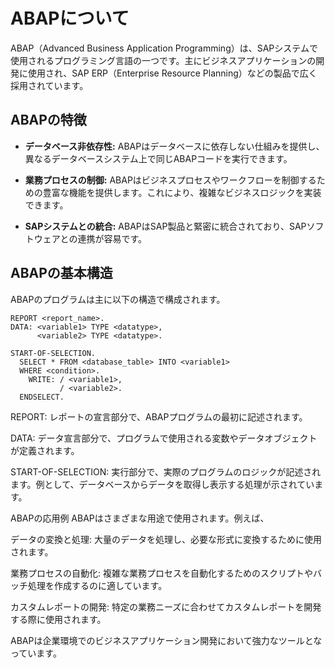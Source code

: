 # ABAPについて

ABAP（Advanced Business Application Programming）は、SAPシステムで使用されるプログラミング言語の一つです。主にビジネスアプリケーションの開発に使用され、SAP ERP（Enterprise Resource Planning）などの製品で広く採用されています。

## ABAPの特徴

- **データベース非依存性:** ABAPはデータベースに依存しない仕組みを提供し、異なるデータベースシステム上で同じABAPコードを実行できます。

- **業務プロセスの制御:** ABAPはビジネスプロセスやワークフローを制御するための豊富な機能を提供します。これにより、複雑なビジネスロジックを実装できます。

- **SAPシステムとの統合:** ABAPはSAP製品と緊密に統合されており、SAPソフトウェアとの連携が容易です。

## ABAPの基本構造

ABAPのプログラムは主に以下の構造で構成されます。

```abap
REPORT <report_name>.
DATA: <variable1> TYPE <datatype>,
      <variable2> TYPE <datatype>.

START-OF-SELECTION.
  SELECT * FROM <database_table> INTO <variable1>
  WHERE <condition>.
    WRITE: / <variable1>,
           / <variable2>.
  ENDSELECT.
 ```
 
 REPORT: レポートの宣言部分で、ABAPプログラムの最初に記述されます。

DATA: データ宣言部分で、プログラムで使用される変数やデータオブジェクトが定義されます。

START-OF-SELECTION: 実行部分で、実際のプログラムのロジックが記述されます。例として、データベースからデータを取得し表示する処理が示されています。

ABAPの応用例
ABAPはさまざまな用途で使用されます。例えば、

データの変換と処理: 大量のデータを処理し、必要な形式に変換するために使用されます。

業務プロセスの自動化: 複雑な業務プロセスを自動化するためのスクリプトやバッチ処理を作成するのに適しています。

カスタムレポートの開発: 特定の業務ニーズに合わせてカスタムレポートを開発する際に使用されます。

ABAPは企業環境でのビジネスアプリケーション開発において強力なツールとなっています。

